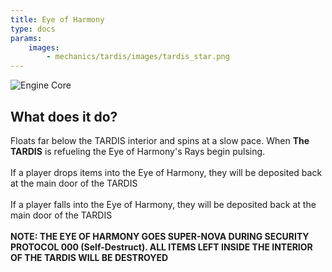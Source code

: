 ```yaml
---
title: Eye of Harmony
type: docs
params:
    images:
        - mechanics/tardis/images/tardis_star.png
---
```


![Engine Core](images/tardis_star.png)

## What does it do?
Floats far below the TARDIS interior and spins at a slow pace. When **The TARDIS** is refueling the Eye of Harmony's Rays begin pulsing.<br> 
<br>If a player drops items into the Eye of Harmony, they will be deposited back at the main door of the TARDIS<br>
<br>If a player falls into the Eye of Harmony, they will be deposited back at the main door of the TARDIS<br>
<br>
**NOTE: THE EYE OF HARMONY GOES SUPER-NOVA DURING SECURITY PROTOCOL 000 (Self-Destruct). ALL ITEMS LEFT INSIDE THE INTERIOR OF THE TARDIS WILL BE DESTROYED**


